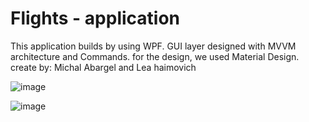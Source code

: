 # Flights - application
This application builds by using WPF. 
GUI layer designed with MVVM architecture and Commands.
for the design, we used Material Design.
create by:
Michal Abargel and Lea haimovich

![image](https://user-images.githubusercontent.com/73194579/235348044-5375c39c-2e41-4e30-a567-6552cd7ad0e2.png)

![image](https://user-images.githubusercontent.com/73194579/235348092-af97a666-97c9-4d4a-a4c5-4c0c7b413352.png)

